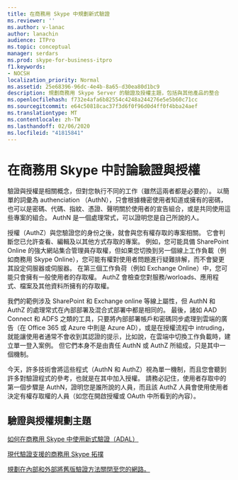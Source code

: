 ```yaml
---
title: 在商務用 Skype 中規劃新式驗證
ms.reviewer: ''
ms.author: v-lanac
author: lanachin
audience: ITPro
ms.topic: conceptual
manager: serdars
ms.prod: skype-for-business-itpro
f1.keywords:
- NOCSH
localization_priority: Normal
ms.assetid: 25e68396-96dc-4e4b-8a65-d30ea80d1bc9
description: 規劃商務用 Skype Server 的驗證及授權主題，包括與其他產品的整合
ms.openlocfilehash: f732e4afa6b82554c4248a244276e5e5b60c71cc
ms.sourcegitcommit: e64c50818cac37f3d6f0f96d0d4ff0f4bba24aef
ms.translationtype: MT
ms.contentlocale: zh-TW
ms.lasthandoff: 02/06/2020
ms.locfileid: "41815841"
---
```

# <a name="discussing-authentication-and-authorization-in-skype-for-business"></a>在商務用 Skype 中討論驗證與授權

驗證與授權是相關概念，但對您執行不同的工作（雖然這兩者都是必要的）。 以簡單的詞彙為 authenciation （AuthN），只會根據機密使用者知道或擁有的密碼，也可以是密碼、代碼、指紋、憑證、聲明關於使用者的宣告組合，或是共同使用這些專案的組合。 AuthN 是一個處理常式，可以證明您是自己所說的人。

授權（AuthZ）與您驗證您的身份之後，就會與您有權存取的專案相關。 它會判斷您已允許查看、編輯及以其他方式存取的專案。 例如，您可能具備 SharePoint Online 的強大網站集合管理員存取權，但如果您切換到另一個線上工作負載（例如商務用 Skype Online），您可能有權對使用者問題進行疑難排解，而不會變更其設定伺服器或伺服器。 在第三個工作負荷（例如 Exchange Online）中，您可能只會擁有一般使用者的存取權。 AuthZ 會檢查您對服務/worloads、應用程式、檔案及其他資料所擁有的存取權。

我們的範例涉及 SharePoint 和 Exchange online 等線上屬性，但 AuthN 和 AuthZ 的處理常式在內部部署及混合式部署中都是相同的。 最後，諸如 AAD Connect 和 ADFS 之類的工具，只要將內部部署帳戶和密碼同步處理到雲端的廣告（在 Office 365 或 Azure 中則是 Azure AD），或是在授權流程中 intruding，就能讓使用者通常不會收到其認證的提示，比如說，在雲端中切換工作負載時，建立單一登入案例。 但它們本身不是由責任 AuthN 或 AuthZ 所組成，只是其中一個機制。

今天，許多技術會將這些程式（AuthN 和 AuthZ）視為單一機制，而且您會聽到許多對驗證程式的參考，也就是在其中加入授權。 請務必記住，使用者存取中的第一個步驟是 AuthN，證明您是誰所說的人員，而且該 AuthZ 人員會使用使用者決定有權存取權的人員（如您在開啟授權或 OAuth 中所看到的內容）。

  
## <a name="authentication-and-authorization-planning-topics"></a>驗證與授權規劃主題

[如何在商務用 Skype 中使用新式驗證（ADAL）](plan-adal.md)

[現代驗證支援的商務用 Skype 拓撲](topologies-supported.md)

[規劃在內部和外部將舊版驗證方法關閉至您的網路。](turn-on-modern-auth.md)

